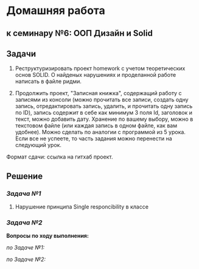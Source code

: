 # Домашняя работа

## к семинару №6: ООП Дизайн и Solid

## Задачи

1. Реструктуризировать проект homework с учетом теоретических основ SOLID. О найденых нарушениях и проделанной работе написать в файле ридми.

2. Продолжить проект, "Записная книжка", содержащий работу с записями из консоли (можно прочитать все записи, создать одну запись, отредактировать запись, удалить, и прочитать одну запись по ID), запись содержит в себе как минимум 3 поля Id, заголовок и текст, можно добавить дату. Хранение по вашему выбору, можно в текстовом файле (или каждая запись в одном файле, как вам удобнее). Можно сделать по аналогии с программой из 5 урока. Если все не успеете, то часть задания можно перенести на следующий урок.

Формат сдачи: ссылка на гитхаб проект.

## Решение

### *Задача №1*

1. Нарушение принципа Single responcibility в классе 


### *Задача №2*


**Вопросы по ходу выполнения:**

*по Задаче №1:* 

*по Задаче №2:* 

